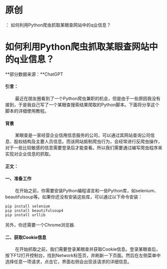 # 原创
：  如何利用Python爬虫抓取某眼查网站中的q业信息？

# 如何利用Python爬虫抓取某眼查网站中的q业信息？

**部分数据来源：**ChatGPT 

#### 引言：

        最近在朋友圈看到了一个Python爬虫兼职的机会，但是由于一些原因我没有接到，于是我自己写了一个某眼查搜索结果爬取的Python脚本。下面将分享这个脚本的详细使用教程。

#### 背景

        某眼查是一家经营企业信用信息服务的公司，可以通过其网站查询公司信息、股权结构及主要人员信息。而该网站抵制爬虫行为，会经常进行反爬虫操作，对于一些比较敏感的信息需要登录后才能查看。所以我们需要通过编写爬虫程序来实现对企业信息的抓取。

#### 正文：

#### 一、准备工作

        在开始之前，你需要安装Python编程语言和一些Python库，如selenium、beautifulsoup等。如果你还没有安装这些库，可以通过以下命令安装：

```
pip install selenium
pip install beautifulsoup4
pip install urllib

```

另外，你还需要一个Chrome浏览器.

#### 二、获取Cookie信息

        在开始抓取之前，我们需要登录某眼查并获取Cookie信息。登录某眼查后，按下F12打开控制台，找到Network标签页，并刷新一下页面。然后在左侧菜单中选择任意一项请求，点击它，界面右侧会出现该请求的详细信息。
